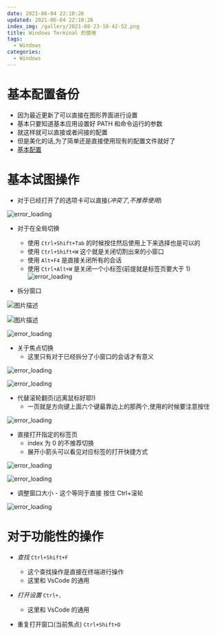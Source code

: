 ```yaml
---
date: 2021-06-04 22:10:26
updated: 2021-06-04 22:10:26
index_img: /gallery/2021-08-23-18-42-52.png
title: Windows Terminal 的使用
tags:
  - Windows
categories:
  - Windows
---
```


# 基本配置备份

- 因为最近更新了可以直接在图形界面进行设置
- 基本只要知道基本应用设置好 PATH 和命令运行的参数
- 就这样就可以直接或者间接的配置
- 但是美化的话,为了简单还是直接使用现有的配置文件就好了
- [基本配置](/posts/code/json/settingsOfWINODWSTERMINAL.json)

# 基本试图操作

- 对于已经打开了的选项卡可以直接(_冲突了,不推荐使用_)

![error_loading](/gallery/2021-06-04-22-47-35.png)

- 对于在全局切换

  - 使用 `Ctrl+Shift+Tab` 的时候按住然后使用上下来选择也是可以的
  - 使用 `Ctrl+Shift+W` 这个就是关闭切割出来的小窗口
  - 使用 `Alt+F4` 是直接关闭所有的会话
  - 使用 `Ctrl+Alt+W` 是关闭一个小标签(前提就是标签页要大于 1)
    ![error_loading](/gallery/2021-06-04-22-44-35.png)

- 拆分窗口

![图片描述](/gallery/2021-06-04-23-18-52.png)



![图片描述](/gallery/2021-06-04-23-25-43.png)


![error_loading](/gallery/2021-06-04-22-54-43.png)

- 关于焦点切换
  - 这里只有对于已经拆分了小窗口的会话才有意义

![error_loading](/gallery/2021-06-04-22-48-50.png)

![error_loading](/gallery/2021-06-04-22-56-16.png)

- 代替滚轮翻页(远离鼠标好耶!)
  - 一页就是方向键上面六个键最靠边上的那两个,使用的时候要注意按住

![error_loading](/gallery/2021-06-04-22-49-29.png)

- 直接打开指定的标签页
  - index 为 0 的不推荐切换
  - 展开小箭头可以看见对应标签的打开快捷方式

![error_loading](/gallery/2021-06-04-23-48-19.png)

![error_loading](/gallery/2021-06-04-22-50-02.png)

- 调整窗口大小 - 这个等同于直接 按住 Ctrl+滚轮

![error_loading](/gallery/2021-06-04-22-50-25.png)

# 对于功能性的操作

- _查找_ `Ctrl+Shift+F`

  - 这个查找操作是直接在终端进行操作
  - 这里和 VsCode 的通用

- _打开设置_ `Ctrl+,`

  - 这里和 VsCode 的通用

- 重复打开窗口(当前焦点) `Ctrl+Shift+D`
